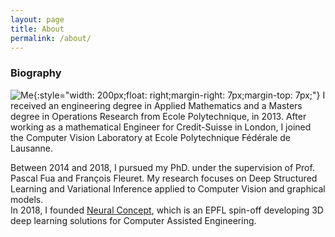 ```yaml
---
layout: page
title: About
permalink: /about/
---
```


### Biography
![Me]({{site.url}}/img/me2.jpeg){:style="width: 200px;float: right;margin-right: 7px;margin-top: 7px;"}
I received an engineering degree in Applied Mathematics and a Masters degree in Operations Research from Ecole Polytechnique, in 2013. After working as a mathematical Engineer for Credit-Suisse in London, I joined the Computer Vision Laboratory at Ecole Polytechnique Fédérale de Lausanne.

Between 2014 and 2018, I pursued my PhD. under the supervision of Prof. Pascal Fua and François Fleuret. My research focuses on Deep Structured Learning and Variational Inference applied to Computer Vision and graphical models.  
​
In 2018, I founded [Neural Concept](www.neuralconcept.com), which is an EPFL spin-off developing 3D deep learning solutions for Computer Assisted Engineering.